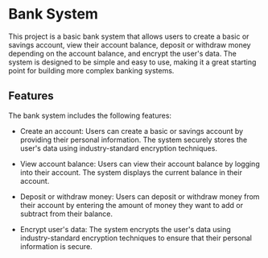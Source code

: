 # Bank System
This project is a basic bank system that allows users to create a basic or savings account, view their account balance, deposit or withdraw money depending on the account balance, and encrypt the user's data. The system is designed to be simple and easy to use, making it a great starting point for building more complex banking systems.
<h2>Features</h2>
The bank system includes the following features:

* Create an account: Users can create a basic or savings account by providing their personal information. The system securely stores the user's data using industry-standard encryption techniques.

* View account balance: Users can view their account balance by logging into their account. The system displays the current balance in their account.

* Deposit or withdraw money: Users can deposit or withdraw money from their account by entering the amount of money they want to add or subtract from their balance.

* Encrypt user's data: The system encrypts the user's data using industry-standard encryption techniques to ensure that their personal information is secure.
